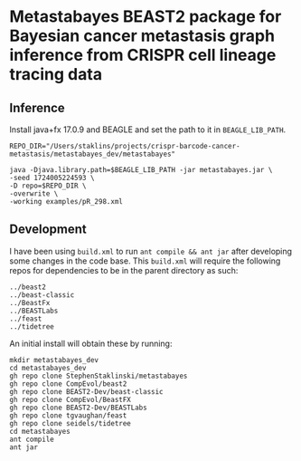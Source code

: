 # Metastabayes BEAST2 package for Bayesian cancer metastasis graph inference from CRISPR cell lineage tracing data

## Inference

Install java+fx 17.0.9 and BEAGLE and set the path to it in `BEAGLE_LIB_PATH`.

```
REPO_DIR="/Users/staklins/projects/crispr-barcode-cancer-metastasis/metastabayes_dev/metastabayes"

java -Djava.library.path=$BEAGLE_LIB_PATH -jar metastabayes.jar \
-seed 1724005224593 \
-D repo=$REPO_DIR \
-overwrite \
-working examples/pR_298.xml
```

## Development

I have been using `build.xml` to run `ant compile && ant jar` after developing some changes in the code base. This `build.xml` will require the following repos for dependencies to be in the parent directory as such:
```
../beast2
../beast-classic
../BeastFx
../BEASTLabs
../feast
../tidetree
```

An initial install will obtain these by running:
```
mkdir metastabayes_dev
cd metastabayes_dev
gh repo clone StephenStaklinski/metastabayes
gh repo clone CompEvol/beast2
gh repo clone BEAST2-Dev/beast-classic
gh repo clone CompEvol/BeastFX
gh repo clone BEAST2-Dev/BEASTLabs
gh repo clone tgvaughan/feast
gh repo clone seidels/tidetree
cd metastabayes
ant compile
ant jar
```




